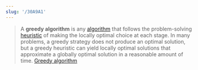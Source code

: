 ```yaml
---
slug: '/30A9A1'
---
```


> A **greedy algorithm** is any [algorithm](https://en.wikipedia.org/wiki/Algorithm 'Algorithm') that follows the problem-solving [heuristic](<https://en.wikipedia.org/wiki/Heuristic_(computer_science)> 'Heuristic (computer science)') of making the locally optimal choice at each stage. In many problems, a greedy strategy does not produce an optimal solution, but a greedy heuristic can yield locally optimal solutions that approximate a globally optimal solution in a reasonable amount of time. [Greedy algorithm](https://en.wikipedia.org/wiki/Greedy_algorithm)
